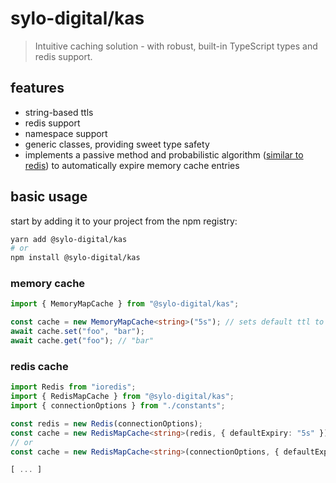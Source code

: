 # sylo-digital/kas

> Intuitive caching solution - with robust, built-in TypeScript types and redis support.

## features

- string-based ttls
- redis support
- namespace support
- generic classes, providing sweet type safety
- implements a passive method and probabilistic algorithm ([similar to redis](https://redis.io/commands/expire#how-redis-expires-keys)) to automatically expire memory cache entries

## basic usage

start by adding it to your project from the npm registry:

```bash
yarn add @sylo-digital/kas
# or
npm install @sylo-digital/kas
```

### memory cache

```ts
import { MemoryMapCache } from "@sylo-digital/kas";

const cache = new MemoryMapCache<string>("5s"); // sets default ttl to 5 seconds
await cache.set("foo", "bar");
await cache.get("foo"); // "bar"
```

### redis cache

```ts
import Redis from "ioredis";
import { RedisMapCache } from "@sylo-digital/kas";
import { connectionOptions } from "./constants";

const redis = new Redis(connectionOptions);
const cache = new RedisMapCache<string>(redis, { defaultExpiry: "5s" });
// or
const cache = new RedisMapCache<string>(connectionOptions, { defaultExpiry: "5s" });

[ ... ]
```
